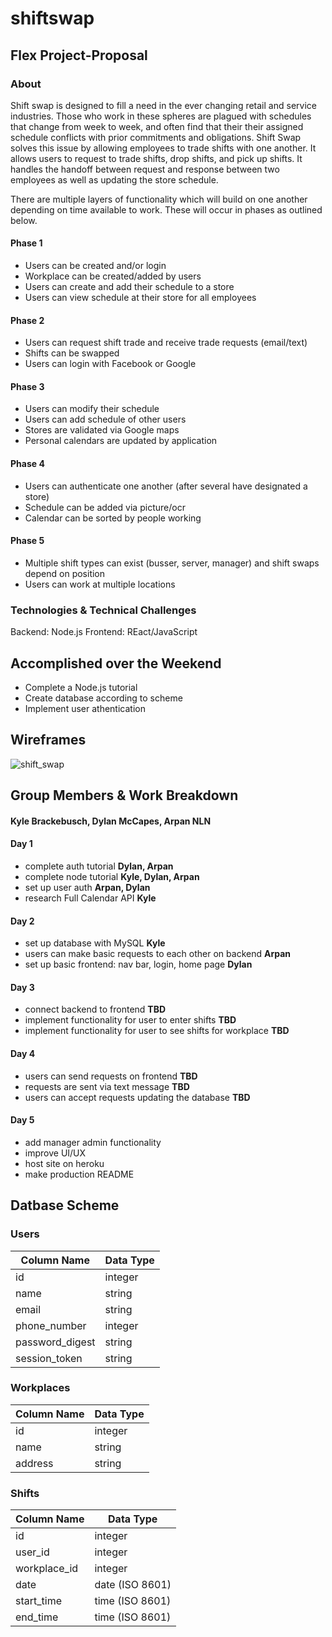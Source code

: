 # shiftswap

## Flex Project-Proposal

### About
Shift swap is designed to fill a need in the ever changing retail and service industries. Those who work in these spheres are plagued with schedules that change from week to week, and often find that their their assigned schedule conflicts with prior commitments and obligations. Shift Swap solves this issue by allowing employees to trade shifts with one another. It allows users to request to trade shifts, drop shifts, and pick up shifts. It handles the handoff between request and response between two employees as well as updating the store schedule.

There are multiple layers of functionality which will build on one another depending on time available to work. These will occur in phases as outlined below.


#### Phase 1
* Users can be created and/or login
* Workplace can be created/added by users
* Users can create and add their schedule to a store
* Users can view schedule at their store for all employees

#### Phase 2
* Users can request shift trade and receive trade requests (email/text)
* Shifts can be swapped
* Users can login with Facebook or Google

#### Phase 3
* Users can modify their schedule
* Users can add schedule of other users
* Stores are validated via Google maps
* Personal calendars are updated by application

#### Phase 4
* Users can authenticate one another (after several have designated a store)
* Schedule can be added via picture/ocr
* Calendar can be sorted by people working

#### Phase 5
* Multiple shift types can exist (busser, server, manager) and shift swaps depend on position
* Users can work at multiple locations

### Technologies & Technical Challenges
Backend: Node.js
Frontend: REact/JavaScript


## Accomplished over the Weekend
* Complete a Node.js tutorial
* Create database according to scheme
* Implement user athentication

## Wireframes

![shift_swap](https://user-images.githubusercontent.com/32603834/36323949-9dbcb00a-1307-11e8-9300-bae4dbcc2c23.jpg)



## Group Members & Work Breakdown
#### Kyle Brackebusch, Dylan McCapes, Arpan NLN

#### Day 1
* complete auth tutorial **Dylan, Arpan**
* complete node tutorial **Kyle, Dylan, Arpan**
* set up user auth **Arpan, Dylan**
* research Full Calendar API **Kyle**
#### Day 2
* set up database with MySQL **Kyle**
* users can make basic requests to each other on backend **Arpan**
* set up basic frontend: nav bar, login, home page **Dylan**
#### Day 3
* connect backend to frontend **TBD**
* implement functionality for user to enter shifts **TBD**
* implement functionality for user to see shifts for workplace **TBD**
#### Day 4
* users can send requests on frontend **TBD**
* requests are sent via text message **TBD**
* users can accept requests updating the database **TBD**
#### Day 5
* add manager admin functionality
* improve UI/UX
* host site on heroku
* make production README


## Datbase Scheme

### Users
| Column Name  | Data Type |
| ------------- | ------------- |
| id  | integer  |
| name  | string  |
| email | string |
| phone_number | integer |
| password_digest | string |
| session_token | string |

### Workplaces
| Column Name  | Data Type | 
| ------------- | ------------- | 
| id  | integer  |
| name  | string  |
| address | string |

### Shifts
| Column Name  | Data Type | 
| ------------- | ------------- | 
| id  | integer  |
| user_id  | integer  |
| workplace_id | integer |
| date | date 	(ISO 8601)| 
| start_time | time (ISO 8601)|
| end_time | time (ISO 8601)|
